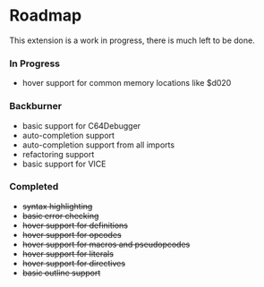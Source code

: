 # Roadmap

This extension is a work in progress, there is much left to be done.

### In Progress
* hover support for common memory locations like $d020

### Backburner
* basic support for C64Debugger
* auto-completion support
* auto-completion support from all imports
* refactoring support
* basic support for VICE

### Completed
* ~~syntax highlighting~~
* ~~basic error checking~~
* ~~hover support for definitions~~
* ~~hover support for opcodes~~
* ~~hover support for macros and pseudopcodes~~
* ~~hover support for literals~~
* ~~hover support for directives~~
* ~~basic outline support~~